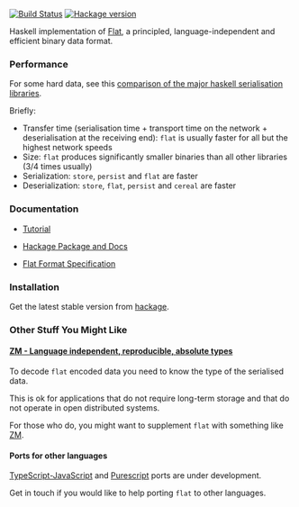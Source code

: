 
[![Build Status](https://travis-ci.org/Quid2/flat.svg?branch=master)](https://travis-ci.org/Quid2/flat)
[![Hackage version](https://img.shields.io/hackage/v/flat.svg)](http://hackage.haskell.org/package/flat)

Haskell implementation of [Flat](http://quid2.org/docs/Flat.pdf), a principled, language-independent and efficient binary data format.

### Performance

For some hard data, see this [comparison of the major haskell serialisation libraries](https://github.com/haskell-perf/serialization).

Briefly:
 * Transfer time (serialisation time + transport time on the network + deserialisation at the receiving end): `flat` is usually faster for all but the highest network speeds
 * Size: `flat` produces significantly smaller binaries than all other libraries (3/4 times usually)
 * Serialization: `store`, `persist` and `flat` are faster
 * Deserialization: `store`, `flat`, `persist` and `cereal` are faster

### Documentation

* [Tutorial](http://hackage.haskell.org/package/flat/docs/Flat-Tutorial.html)

* [Hackage Package and Docs](http://hackage.haskell.org/package/flat)

* [Flat Format Specification](http://quid2.org/docs/Flat.pdf)

### Installation

Get the latest stable version from [hackage](https://hackage.haskell.org/package/flat).

### Other Stuff You Might Like

#### [ZM - Language independent, reproducible, absolute types](https://github.com/Quid2/zm)

To decode `flat` encoded data you need to know the type of the serialised data.

This is ok for applications that do not require long-term storage and that do not operate in open distributed systems.

For those who do, you might want to supplement `flat` with something like [ZM](https://github.com/Quid2/zm).

#### Ports for other languages

[TypeScript-JavaScript](https://github.com/Quid2/ts) and [Purescript](https://www.purescript.org/) ports are under development.

Get in touch if you would like to help porting `flat` to other languages.